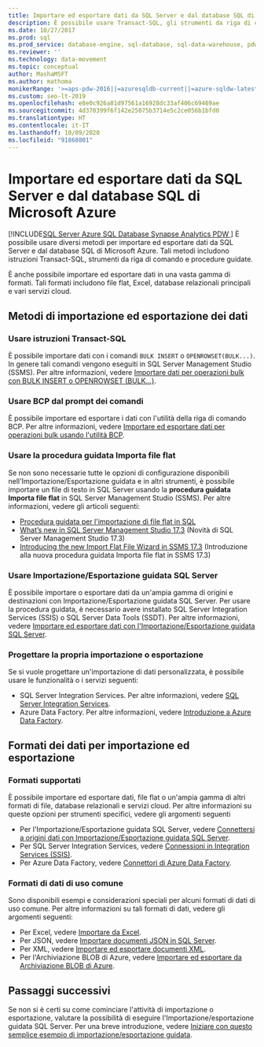 ```yaml
---
title: Importare ed esportare dati da SQL Server e dal database SQL di Azure
description: È possibile usare Transact-SQL, gli strumenti da riga di comando e le procedure guidate per importare ed esportare dati in SQL Server e nel database SQL di Azure in svariati formati di dati.
ms.date: 10/27/2017
ms.prod: sql
ms.prod_service: database-engine, sql-database, sql-data-warehouse, pdw
ms.reviewer: ''
ms.technology: data-movement
ms.topic: conceptual
author: MashaMSFT
ms.author: mathoma
monikerRange: '>=aps-pdw-2016||=azuresqldb-current||=azure-sqldw-latest||>=sql-server-2016||=sqlallproducts-allversions||>=sql-server-linux-2017||=azuresqldb-mi-current'
ms.custom: seo-lt-2019
ms.openlocfilehash: e8e0c926a81d97561a16928dc33af406c69469ae
ms.sourcegitcommit: 4d370399f6f142e25075b3714e5c2ce056b1bfd0
ms.translationtype: HT
ms.contentlocale: it-IT
ms.lasthandoff: 10/09/2020
ms.locfileid: "91868801"
---
```

# <a name="import-and-export-data-from-sql-server-and-azure-sql-database"></a>Importare ed esportare dati da SQL Server e dal database SQL di Microsoft Azure
[!INCLUDE[SQL Server Azure SQL Database Synapse Analytics PDW ](../../includes/applies-to-version/sql-asdb-asdbmi-asa-pdw.md)]
È possibile usare diversi metodi per importare ed esportare dati da SQL Server e dal database SQL di Microsoft Azure. Tali metodi includono istruzioni Transact-SQL, strumenti da riga di comando e procedure guidate.

È anche possibile importare ed esportare dati in una vasta gamma di formati. Tali formati includono file flat, Excel, database relazionali principali e vari servizi cloud.

## <a name="methods-for-importing-and-exporting-data"></a>Metodi di importazione ed esportazione dei dati

### <a name="use-transact-sql-statements"></a>Usare istruzioni Transact-SQL
È possibile importare dati con i comandi `BULK INSERT` o `OPENROWSET(BULK...)`. In genere tali comandi vengono eseguiti in SQL Server Management Studio (SSMS). Per altre informazioni, vedere [Importare dati per operazioni bulk con BULK INSERT o OPENROWSET (BULK...)](import-bulk-data-by-using-bulk-insert-or-openrowset-bulk-sql-server.md).

### <a name="use-bcp-from-the-command-prompt"></a>Usare BCP dal prompt dei comandi
È possibile importare ed esportare i dati con l'utilità della riga di comando BCP. Per altre informazioni, vedere [Importare ed esportare dati per operazioni bulk usando l'utilità BCP](import-and-export-bulk-data-by-using-the-bcp-utility-sql-server.md).

### <a name="use-the-import-flat-file-wizard"></a>Usare la procedura guidata Importa file flat
Se non sono necessarie tutte le opzioni di configurazione disponibili nell'Importazione/Esportazione guidata e in altri strumenti, è possibile importare un file di testo in SQL Server usando la **procedura guidata Importa file flat** in SQL Server Management Studio (SSMS). Per altre informazioni, vedere gli articoli seguenti:
- [Procedura guidata per l'importazione di file flat in SQL](import-flat-file-wizard.md)
- [What’s new in SQL Server Management Studio 17.3](https://blogs.technet.microsoft.com/dataplatforminsider/2017/10/10/whats-new-in-sql-server-management-studio-17-3/) (Novità di SQL Server Management Studio 17.3)
- [Introducing the new Import Flat File Wizard in SSMS 17.3](https://channel9.msdn.com/Shows/Data-Exposed/Introducing-the-new-Import-Flat-File-Wizard-in-SSMS-173) (Introduzione alla nuova procedura guidata Importa file flat in SSMS 17.3)

### <a name="use-the-sql-server-import-and-export-wizard"></a>Usare Importazione/Esportazione guidata SQL Server
È possibile importare o esportare dati da un'ampia gamma di origini e destinazioni con Importazione/Esportazione guidata SQL Server. Per usare la procedura guidata, è necessario avere installato SQL Server Integration Services (SSIS) o SQL Server Data Tools (SSDT). Per altre informazioni, vedere [Importare ed esportare dati con l'Importazione/Esportazione guidata SQL Server](../../integration-services/import-export-data/import-and-export-data-with-the-sql-server-import-and-export-wizard.md).

### <a name="design-your-own-import-or-export"></a>Progettare la propria importazione o esportazione
Se si vuole progettare un'importazione di dati personalizzata, è possibile usare le funzionalità o i servizi seguenti:
-   SQL Server Integration Services. Per altre informazioni, vedere [SQL Server Integration Services](../../integration-services/sql-server-integration-services.md).
-   Azure Data Factory. Per altre informazioni, vedere [Introduzione a Azure Data Factory](/azure/data-factory/data-factory-introduction).

## <a name="data-formats-for-import-and-export"></a>Formati dei dati per importazione ed esportazione

### <a name="supported-formats"></a>Formati supportati

È possibile importare ed esportare dati, file flat o un'ampia gamma di altri formati di file, database relazionali e servizi cloud. Per altre informazioni su queste opzioni per strumenti specifici, vedere gli argomenti seguenti
-   Per l'Importazione/Esportazione guidata SQL Server, vedere [Connettersi a origini dati con Importazione/Esportazione guidata SQL Server](../../integration-services/import-export-data/connect-to-data-sources-with-the-sql-server-import-and-export-wizard.md).
-   Per SQL Server Integration Services, vedere [Connessioni in Integration Services (SSIS)](../../integration-services/connection-manager/integration-services-ssis-connections.md).
-   Per Azure Data Factory, vedere [Connettori di Azure Data Factory](/azure/data-factory/data-factory-amazon-redshift-connector).

### <a name="commonly-used-data-formats"></a>Formati di dati di uso comune

Sono disponibili esempi e considerazioni speciali per alcuni formati di dati di uso comune. Per altre informazioni su tali formati di dati, vedere gli argomenti seguenti:
-   Per Excel, vedere [Importare da Excel](import-data-from-excel-to-sql.md).
-   Per JSON, vedere [Importare documenti JSON in SQL Server](../json/import-json-documents-into-sql-server.md).
-   Per XML, vedere [Importare ed esportare documenti XML](examples-of-bulk-import-and-export-of-xml-documents-sql-server.md).
-   Per l'Archiviazione BLOB di Azure, vedere [Importare ed esportare da Archiviazione BLOB di Azure](examples-of-bulk-access-to-data-in-azure-blob-storage.md).

## <a name="next-steps"></a>Passaggi successivi
Se non si è certi su come cominciare l'attività di importazione o esportazione, valutare la possibilità di eseguire l'Importazione/esportazione guidata SQL Server. Per una breve introduzione, vedere [Iniziare con questo semplice esempio di importazione/esportazione guidata](../../integration-services/import-export-data/get-started-with-this-simple-example-of-the-import-and-export-wizard.md).